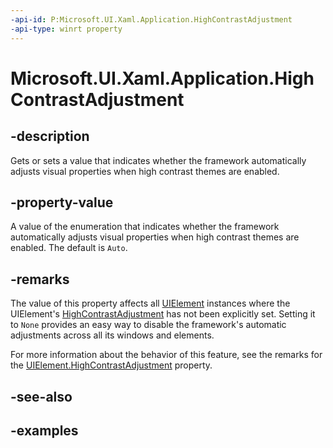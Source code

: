 ```yaml
---
-api-id: P:Microsoft.UI.Xaml.Application.HighContrastAdjustment
-api-type: winrt property
---
```


<!-- Property syntax.
public ApplicationHighContrastAdjustment HighContrastAdjustment { get;  set; }
-->

# Microsoft.UI.Xaml.Application.HighContrastAdjustment

## -description

Gets or sets a value that indicates whether the framework automatically adjusts visual properties when high contrast themes are enabled.

## -property-value

A value of the enumeration that indicates whether the framework automatically adjusts visual properties when high contrast themes are enabled. The default is `Auto`.

## -remarks

The value of this property affects all [UIElement](uielement.md) instances where the UIElement's [HighContrastAdjustment](uielement_highcontrastadjustment.md) has not been explicitly set.  Setting it to `None` provides an easy way to disable the framework's automatic adjustments across all its windows and elements.

For more information about the behavior of this feature, see the remarks for the [UIElement.HighContrastAdjustment](uielement_highcontrastadjustment.md) property.

## -see-also

## -examples
